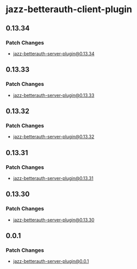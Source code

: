 # jazz-betterauth-client-plugin

## 0.13.34

### Patch Changes

- jazz-betterauth-server-plugin@0.13.34

## 0.13.33

### Patch Changes

- jazz-betterauth-server-plugin@0.13.33

## 0.13.32

### Patch Changes

- jazz-betterauth-server-plugin@0.13.32

## 0.13.31

### Patch Changes

- jazz-betterauth-server-plugin@0.13.31

## 0.13.30

### Patch Changes

- jazz-betterauth-server-plugin@0.13.30

## 0.0.1

### Patch Changes

- jazz-betterauth-server-plugin@0.0.1
